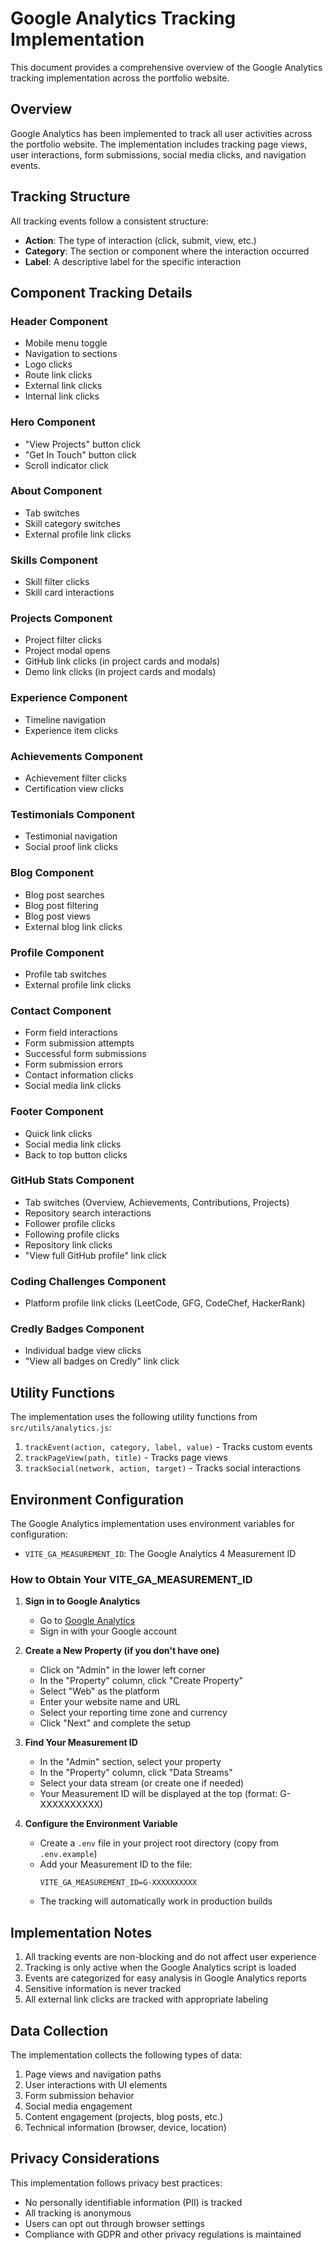 # Google Analytics Tracking Implementation

This document provides a comprehensive overview of the Google Analytics tracking implementation across the portfolio website.

## Overview

Google Analytics has been implemented to track all user activities across the portfolio website. The implementation includes tracking page views, user interactions, form submissions, social media clicks, and navigation events.

## Tracking Structure

All tracking events follow a consistent structure:
- **Action**: The type of interaction (click, submit, view, etc.)
- **Category**: The section or component where the interaction occurred
- **Label**: A descriptive label for the specific interaction

## Component Tracking Details

### Header Component
- Mobile menu toggle
- Navigation to sections
- Logo clicks
- Route link clicks
- External link clicks
- Internal link clicks

### Hero Component
- "View Projects" button click
- "Get In Touch" button click
- Scroll indicator click

### About Component
- Tab switches
- Skill category switches
- External profile link clicks

### Skills Component
- Skill filter clicks
- Skill card interactions

### Projects Component
- Project filter clicks
- Project modal opens
- GitHub link clicks (in project cards and modals)
- Demo link clicks (in project cards and modals)

### Experience Component
- Timeline navigation
- Experience item clicks

### Achievements Component
- Achievement filter clicks
- Certification view clicks

### Testimonials Component
- Testimonial navigation
- Social proof link clicks

### Blog Component
- Blog post searches
- Blog post filtering
- Blog post views
- External blog link clicks

### Profile Component
- Profile tab switches
- External profile link clicks

### Contact Component
- Form field interactions
- Form submission attempts
- Successful form submissions
- Form submission errors
- Contact information clicks
- Social media link clicks

### Footer Component
- Quick link clicks
- Social media link clicks
- Back to top button clicks

### GitHub Stats Component
- Tab switches (Overview, Achievements, Contributions, Projects)
- Repository search interactions
- Follower profile clicks
- Following profile clicks
- Repository link clicks
- "View full GitHub profile" link click

### Coding Challenges Component
- Platform profile link clicks (LeetCode, GFG, CodeChef, HackerRank)

### Credly Badges Component
- Individual badge view clicks
- "View all badges on Credly" link click

## Utility Functions

The implementation uses the following utility functions from `src/utils/analytics.js`:

1. `trackEvent(action, category, label, value)` - Tracks custom events
2. `trackPageView(path, title)` - Tracks page views
3. `trackSocial(network, action, target)` - Tracks social interactions

## Environment Configuration

The Google Analytics implementation uses environment variables for configuration:

- `VITE_GA_MEASUREMENT_ID`: The Google Analytics 4 Measurement ID

### How to Obtain Your VITE_GA_MEASUREMENT_ID

1. **Sign in to Google Analytics**
   - Go to [Google Analytics](https://analytics.google.com/)
   - Sign in with your Google account

2. **Create a New Property (if you don't have one)**
   - Click on "Admin" in the lower left corner
   - In the "Property" column, click "Create Property"
   - Select "Web" as the platform
   - Enter your website name and URL
   - Select your reporting time zone and currency
   - Click "Next" and complete the setup

3. **Find Your Measurement ID**
   - In the "Admin" section, select your property
   - In the "Property" column, click "Data Streams"
   - Select your data stream (or create one if needed)
   - Your Measurement ID will be displayed at the top (format: G-XXXXXXXXXX)

4. **Configure the Environment Variable**
   - Create a `.env` file in your project root directory (copy from `.env.example`)
   - Add your Measurement ID to the file:
     ```
     VITE_GA_MEASUREMENT_ID=G-XXXXXXXXXX
     ```
   - The tracking will automatically work in production builds

## Implementation Notes

1. All tracking events are non-blocking and do not affect user experience
2. Tracking is only active when the Google Analytics script is loaded
3. Events are categorized for easy analysis in Google Analytics reports
4. Sensitive information is never tracked
5. All external link clicks are tracked with appropriate labeling

## Data Collection

The implementation collects the following types of data:

1. Page views and navigation paths
2. User interactions with UI elements
3. Form submission behavior
4. Social media engagement
5. Content engagement (projects, blog posts, etc.)
6. Technical information (browser, device, location)

## Privacy Considerations

This implementation follows privacy best practices:
- No personally identifiable information (PII) is tracked
- All tracking is anonymous
- Users can opt out through browser settings
- Compliance with GDPR and other privacy regulations is maintained